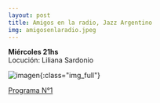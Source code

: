 ```yaml
---
layout: post
title: Amigos en la radio, Jazz Argentino
img: amigosenlaradio.jpeg
---
```


__Miércoles 21hs__  
Locución: Liliana Sardonio  

![imagen]({{site.baseurl}}/img/amigosenlaradio.jpeg){:class="img_full"}  

[Programa N°1](https://archive.org/details/ojodebarro_amigosenlaradio_1)
